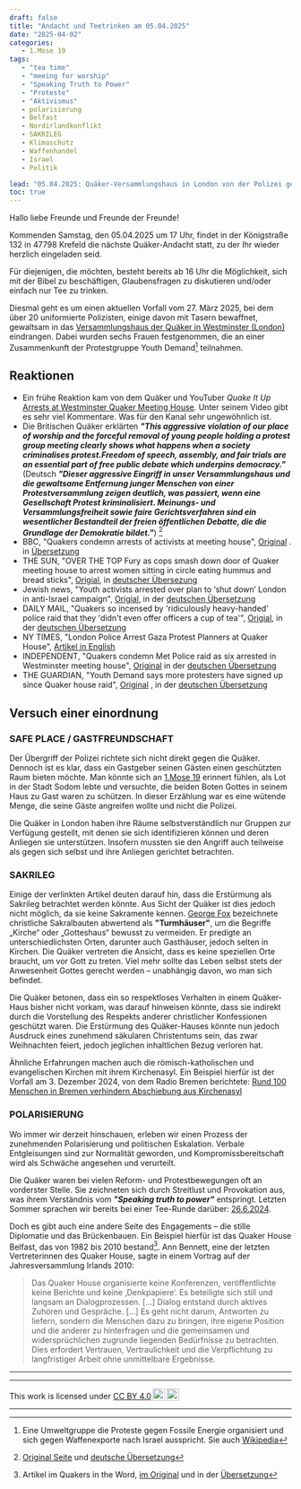 ```yaml
---
draft: false
title: "Andacht und Teetrinken am 05.04.2025"
date: "2025-04-02"
categories:
   - 1.Mose 19
tags:
   - "tea time"
   - "meeing for worship"
   - "Speaking Truth to Power"
   - "Proteste"
   - "Aktivismus"
   - polarisierung
   - Belfast
   - Nordirlandkonflikt
   - SAKRILEG
   - Klimaschutz
   - Waffenhandel
   - Israel
   - Politik

lead: "05.04.2025: Quäker-Versammlungshaus in London von der Polizei gestürmt"
toc: true
---
```




Hallo liebe Freunde und Freunde der Freunde!

Kommenden Samstag, den 05.04.2025 um 17 Uhr, findet in der Königstraße 132 in 47798 Krefeld die nächste Quäker-Andacht statt, zu der Ihr wieder herzlich eingeladen seid.

Für diejenigen, die möchten, besteht bereits ab 16 Uhr die Möglichkeit, sich mit der Bibel zu beschäftigen, Glaubensfragen zu diskutieren und/oder einfach nur Tee zu trinken.

Diesmal geht es um einen aktuellen Vorfall vom 27. März 2025, bei dem über 20 uniformierte Polizisten, einige davon mit Tasern bewaffnet, gewaltsam in das [Versammlungshaus der Quäker in Westminster (London)](https://en.m.wikipedia.org/wiki/Westminster_Meeting_House) eindrangen. Dabei wurden sechs Frauen festgenommen, die an einer Zusammenkunft der Protestgruppe Youth Demand[^foot001] teilnahmen.


Reaktionen
----------

* Ein frühe Reaktion kam von dem Quäker und YouTuber *Quake It Up* [Arrests at Westminster Quaker Meeting House](https://youtu.be/DLZdhhLEFxQ?si=vu_-9xh_VQu6hmT4). Unter seinem Video gibt es sehr viel Kommentare. Was für den Kanal sehr ungewöhnlich ist.
* Die Britischen Quäker erklärten ***"This aggressive violation of our place of worship and the forceful removal of young people holding a protest group meeting clearly shows what happens when a society criminalises protest.Freedom of speech, assembly, and fair trials are an essential part of free public debate which underpins democracy."*** (Deutsch ***"Dieser aggressive Eingriff in unser Versammlungshaus und die gewaltsame Entfernung junger Menschen von einer Protestversammlung zeigen deutlich, was passiert, wenn eine Gesellschaft Protest kriminalisiert. Meinungs- und Versammlungsfreiheit sowie faire Gerichtsverfahren sind ein wesentlicher Bestandteil der freien öffentlichen Debatte, die die Grundlage der Demokratie bildet."***) [^foot002]
* BBC, "Quakers condemn arrests of activists at meeting house", [Original](https://www.bbc.com/news/articles/cj3x5j6g30ro) . in [Übersetzung](https://www-bbc-com.translate.goog/news/articles/cj3x5j6g30ro?_x_tr_sl=en&_x_tr_tl=de&_x_tr_hl=de&_x_tr_pto=wapp&_x_tr_hist=true)
* THE SUN, "OVER THE TOP Fury as cops smash down door of Quaker meeting house to arrest women sitting in circle eating hummus and bread sticks", [Origial](https://www.thesun.co.uk/news/34143601/cops-smash-door-quaker-meeting-house/), in [deutscher Übersezung](https://www.thesun.co.uk/news/34143601/cops-smash-door-quaker-meeting-house/)
* Jewish news, "Youth activists arrested over plan to ‘shut down’ London in anti-Israel campaign", [Origial](https://www.jewishnews.co.uk/youth-activists-arrested-over-plan-to-shut-down-london-in-anti-israel-campaign/), in der [deutschen Übersetzung](https://www-jewishnews-co-uk.translate.goog/youth-activists-arrested-over-plan-to-shut-down-london-in-anti-israel-campaign/?_x_tr_sl=en&_x_tr_tl=de&_x_tr_hl=de&_x_tr_pto=wapp)
* DAILY MAIL, "Quakers so incensed by 'ridiculously heavy-handed' police raid that they 'didn't even offer officers a cup of tea'", [Origial](https://www.dailymail.co.uk/news/article-14552177/Quakers-incensed-heavy-handed-police-raid-cup-tea.html), in der [deutschen Übersetzung](https://www-dailymail-co-uk.translate.goog/news/article-14552177/Quakers-incensed-heavy-handed-police-raid-cup-tea.html?_x_tr_sl=en&_x_tr_tl=de&_x_tr_hl=de&_x_tr_pto=wapp)
* NY TIMES, "London Police Arrest Gaza Protest Planners at Quaker House", [Artikel in English](https://www.nytimes.com/2025/03/30/world/europe/london-quaker-arrests-gaza.html)
* INDEPENDENT, "Quakers condemn Met Police raid as six arrested in Westminster meeting house", [Original](https://www.independent.co.uk/news/uk/crime/quaker-meeting-house-arrests-met-police-b2723944.html) in der [deutschen Übersetzung](https://www-independent-co-uk.translate.goog/news/uk/crime/quaker-meeting-house-arrests-met-police-b2723944.html?_x_tr_sl=en&_x_tr_tl=de&_x_tr_hl=de&_x_tr_pto=wapp)
* THE GUARDIAN, "Youth Demand says more protesters have signed up since Quaker house raid", [Original](https://www.theguardian.com/uk-news/2025/mar/30/youth-demand-says-more-protesters-have-signed-up-since-quaker-house-raid) , in der [deutschen Übersetzung](https://www-theguardian-com.translate.goog/uk-news/2025/mar/30/youth-demand-says-more-protesters-have-signed-up-since-quaker-house-raid?_x_tr_sl=en&_x_tr_tl=de&_x_tr_hl=de&_x_tr_pto=wapp)


Versuch einer einordnung
------------------------

### SAFE PLACE / GASTFREUNDSCHAFT


Der Übergriff der Polizei richtete sich nicht direkt gegen die Quäker. Dennoch ist es klar, dass ein Gastgeber seinen Gästen einen geschützten Raum bieten möchte. Man könnte sich an [1.Mose 19](https://www.bibleserver.com/HFA/1.Mose19) erinnert fühlen, als Lot in der Stadt Sodom lebte und versuchte, die beiden Boten Gottes in seinem Haus zu Gast waren zu schützen. In dieser Erzählung war es eine wütende Menge, die seine Gäste angreifen wollte und nicht die Polizei.

Die Quäker in London haben ihre Räume selbstverständlich nur Gruppen zur Verfügung gestellt, mit denen sie sich identifizieren können und deren Anliegen sie unterstützen. Insofern mussten sie den Angriff auch teilweise als gegen sich selbst und ihre Anliegen gerichtet betrachten.


### SAKRILEG

Einige der verlinkten Artikel deuten darauf hin, dass die Erstürmung als Sakrileg betrachtet werden könnte. Aus Sicht der Quäker ist dies jedoch nicht möglich, da sie keine Sakramente kennen. [George Fox](https://de.wikipedia.org/wiki/George_Fox) bezeichnete christliche Sakralbauten abwertend als **"Turmhäuser"**, um die Begriffe „Kirche“ oder „Gotteshaus“ bewusst zu vermeiden. Er predigte an unterschiedlichsten Orten, darunter auch Gasthäuser, jedoch selten in Kirchen. Die Quäker vertreten die Ansicht, dass es keine speziellen Orte braucht, um vor Gott zu treten. Viel mehr sollte das Leben selbst stets der Anwesenheit Gottes gerecht werden – unabhängig davon, wo man sich befindet.

Die Quäker betonen, dass ein so respektloses Verhalten in einem Quäker-Haus bisher nicht vorkam, was darauf hinweisen könnte, dass sie indirekt durch die Vorstellung des Respekts anderer christlicher Konfessionen geschützt waren. Die Erstürmung des Quäker-Hauses könnte nun jedoch Ausdruck eines zunehmend säkularen Christentums sein, das zwar Weihnachten feiert, jedoch jeglichen inhaltlichen Bezug verloren hat.

Ähnliche Erfahrungen machen auch die römisch-katholischen und evangelischen Kirchen mit ihrem Kirchenasyl. Ein Beispiel hierfür ist der Vorfall am 3. Dezember 2024, von dem Radio Bremen berichtete:  [Rund 100 Menschen in Bremen verhindern Abschiebung aus Kirchenasyl](https://www.butenunbinnen.de/nachrichten/bremen-kirchen-asyl-neustadt-abschieben-100.html)



### POLARISIERUNG

Wo immer wir derzeit hinschauen, erleben wir einen Prozess der zunehmenden Polarisierung und politischen Eskalation. Verbale Entgleisungen sind zur Normalität geworden, und Kompromissbereitschaft wird als Schwäche angesehen und verurteilt.

Die Quäker waren bei vielen Reform- und Protestbewegungen oft an vorderster Stelle. Sie zeichneten sich durch Streitlust und Provokation aus, was ihrem Verständnis vom ***"Speaking truth to power"*** entspringt. Letzten Sommer sprachen wir bereits bei einer Tee-Runde darüber: [26.6.2024](https://quaker-kr.de/post/2024/06-26/).

Doch es gibt auch eine andere Seite des Engagements – die stille Diplomatie und das Brückenbauen. Ein Beispiel hierfür ist das Quaker House Belfast, das von 1982 bis 2010 bestand[^foot003].
Ann Bennett, eine der letzten Vertreterinnen des Quaker House, sagte in einem
Vortrag auf der Jahresversammlung Irlands 2010:

> Das Quaker House organisierte keine Konferenzen, veröffentlichte keine Berichte und keine ‚Denkpapiere‘. Es beteiligte sich still und langsam an Dialogprozessen. [...] Dialog entstand durch aktives Zuhören und Gespräche. [...] Es geht nicht darum, Antworten zu liefern, sondern die Menschen dazu zu bringen, ihre eigene Position und die anderer zu hinterfragen und die gemeinsamen und widersprüchlichen zugrunde liegenden Bedürfnisse zu betrachten. Dies erfordert Vertrauen, Vertraulichkeit und die Verpflichtung zu langfristiger Arbeit ohne unmittelbare Ergebnisse.


---

[^foot001]: Eine Umweltgruppe die Proteste gegen Fossile Energie organisiert und sich gegen Waffenexporte nach Israel ausspricht. Sie auch [Wikipedia](https://en.wikipedia.org/wiki/Youth_Demand)

[^foot002]: [Original Seite](https://www.quaker.org.uk/news-and-events/news/quakers-condemn-police-raid-on-westminster-meeting-house) und [deutsche Übersetzung](https://www-quaker-org-uk.translate.goog/news-and-events/news/quakers-condemn-police-raid-on-westminster-meeting-house?_x_tr_sl=en&_x_tr_tl=de&_x_tr_hl=de&_x_tr_pto=wapp)

[^foot003]: Artikel im Quakers in the Word, [im Original](https://www.quakersintheworld.org/quakers-in-action/225/Quaker-House-Belfast-1982-2010) und in der [Übersetzung](https://www-quakersintheworld-org.translate.goog/quakers-in-action/225/Quaker-House-Belfast-1982-2010?_x_tr_sl=en&_x_tr_tl=de&_x_tr_hl=de&_x_tr_pto=wapp&_x_tr_hist=true)

---

<p xmlns:cc="http://creativecommons.org/ns#" >This work is licensed under <a href="https://creativecommons.org/licenses/by/4.0/?ref=chooser-v1" target="\_blank" rel="license noopener noreferrer" style="display:inline-block;">CC BY 4.0<img style="height:22px!important;margin-left:3px;vertical-align:text-bottom;" src="https://mirrors.creativecommons.org/presskit/icons/cc.svg?ref=chooser-v1" alt=""><img style="height:22px!important;margin-left:3px;vertical-align:text-bottom;" src="https://mirrors.creativecommons.org/presskit/icons/by.svg?ref=chooser-v1" alt=""></a></p>

---
